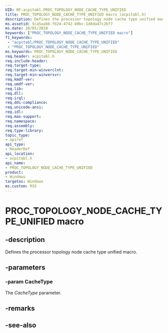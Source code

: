 ```yaml
---
UID: NF:acpitabl.PROC_TOPOLOGY_NODE_CACHE_TYPE_UNIFIED
title: PROC_TOPOLOGY_NODE_CACHE_TYPE_UNIFIED macro (acpitabl.h)
description: Defines the processor topology node cache type unified macro.
ms.assetid: 5ca5aabb-fb24-4742-b9bc-1d8da47c2bf7
ms.date: 10/01/2018
keywords: ["PROC_TOPOLOGY_NODE_CACHE_TYPE_UNIFIED macro"]
f1_keywords:
 - "acpitabl/PROC_TOPOLOGY_NODE_CACHE_TYPE_UNIFIED"
 - "PROC_TOPOLOGY_NODE_CACHE_TYPE_UNIFIED"
ms.keywords: PROC_TOPOLOGY_NODE_CACHE_TYPE_UNIFIED
req.header: acpitabl.h
req.include-header:
req.target-type:
req.target-min-winverclnt:
req.target-min-winversvr:
req.kmdf-ver:
req.umdf-ver:
req.lib:
req.dll:
req.irql: 
req.ddi-compliance:
req.unicode-ansi:
req.idl:
req.max-support:
req.namespace:
req.assembly:
req.type-library: 
topic_type: 
- apiref
api_type: 
- HeaderDef
api_location: 
- acpitabl.h
api_name: 
- PROC_TOPOLOGY_NODE_CACHE_TYPE_UNIFIED
product:
- Windows
targetos: Windows
ms.custom: RS5
---
```


# PROC_TOPOLOGY_NODE_CACHE_TYPE_UNIFIED macro

## -description

Defines the processor topology node cache type unified macro.

## -parameters

### -param CacheType

The *CacheType* parameter.

## -remarks

## -see-also
